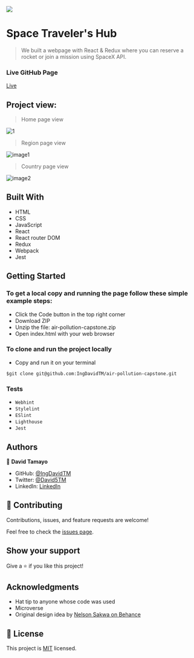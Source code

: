 ![](https://img.shields.io/badge/Microverse-blueviolet)

# Space Traveler's Hub

> We built a webpage with React & Redux where you can reserve a rocket or join a mission using SpaceX API.

### Live GitHub Page
[Live](https://space-travelers-lobby.netlify.app)

## Project view:
> Home page view

![1](https://user-images.githubusercontent.com/105117832/203475084-ae865d78-05a3-4948-ab27-cf2553d5f5f9.jpg)


> Region page view

![image1](https://user-images.githubusercontent.com/105117832/203475223-5ad098c0-fe47-4b81-8ba9-340490e06f7b.jpeg)


> Country page view

![image2](https://user-images.githubusercontent.com/105117832/203475325-928e955e-37be-4959-8230-b9e69ee1a7d7.jpeg)


## Built With

- HTML
- CSS
- JavaScript
- React
- React router DOM
- Redux
- Webpack
- Jest

## Getting Started

### To get a local copy and running the page follow these simple example steps:
- Click the Code button in the top right corner
- Download ZIP
- Unzip the file: air-pollution-capstone.zip
- Open index.html with your web browser
### To clone and run the project locally
- Copy and run it on your terminal
```
$git clone git@github.com:IngDavidTM/air-pollution-capstone.git
```

### Tests
- `Webhint`
- `Stylelint`
- `ESlint`
- `Lighthouse`
- `Jest`

## Authors

👤 **David Tamayo**

- GitHub: [@IngDavidTM](https://github.com/IngDavidTM)
- Twitter: [@David5TM](https://twitter.com/David5TM)
- LinkedIn: [LinkedIn](https://www.linkedin.com/in/ing-david-tamayo)


## 🤝 Contributing

Contributions, issues, and feature requests are welcome!

Feel free to check the [issues page](../../issues/).

## Show your support

Give a ⭐️ if you like this project!

## Acknowledgments

- Hat tip to anyone whose code was used
- Microverse
- Original design idea by [Nelson Sakwa on Behance](https://www.behance.net/sakwadesignstudio)

## 📝 License

This project is [MIT](./LICENSE) licensed.

